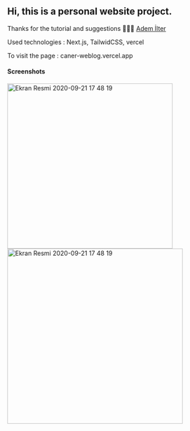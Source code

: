 ## Hi, this is a personal website project. <br> 
Thanks for the tutorial and suggestions 🥳🥳🥳 [Adem İlter](https://www.github.com/ademilter)

Used technologies : Next.js, TailwidCSS, vercel

To visit the page : caner-weblog.vercel.app

#### Screenshots
<p float="left">
<img width="377" alt="Ekran Resmi 2020-09-21 17 48 19" src="https://user-images.githubusercontent.com/25962055/130325377-89d70d54-74da-4101-a7be-d5d23c6393b6.png">
<img width="400" alt="Ekran Resmi 2020-09-21 17 48 19" src="https://user-images.githubusercontent.com/25962055/130325424-1e3877ba-d5df-4f50-97c3-3a0dfa77373f.png">
</p>


